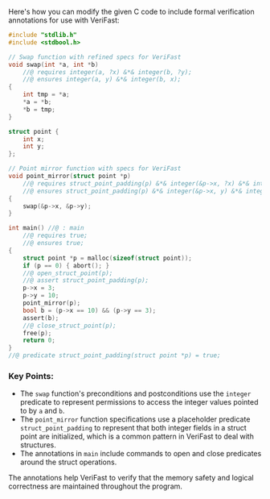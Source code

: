 Here's how you can modify the given C code to include formal verification annotations for use with VeriFast:

```c
#include "stdlib.h"
#include <stdbool.h>

// Swap function with refined specs for VeriFast
void swap(int *a, int *b)
    //@ requires integer(a, ?x) &*& integer(b, ?y);
    //@ ensures integer(a, y) &*& integer(b, x);
{
    int tmp = *a;
    *a = *b;
    *b = tmp;
}

struct point {
    int x;
    int y;
};

// Point mirror function with specs for VeriFast
void point_mirror(struct point *p)
    //@ requires struct_point_padding(p) &*& integer(&p->x, ?x) &*& integer(&p->y, ?y);
    //@ ensures struct_point_padding(p) &*& integer(&p->x, y) &*& integer(&p->y, x);
{
    swap(&p->x, &p->y);
}

int main() //@ : main
    //@ requires true;
    //@ ensures true;
{
    struct point *p = malloc(sizeof(struct point));
    if (p == 0) { abort(); }
    //@ open_struct_point(p);
    //@ assert struct_point_padding(p);
    p->x = 3;
    p->y = 10;
    point_mirror(p);
    bool b = (p->x == 10) && (p->y == 3);
    assert(b);
    //@ close_struct_point(p);
    free(p);
    return 0;
}
//@ predicate struct_point_padding(struct point *p) = true;
```

### Key Points:
- The `swap` function's preconditions and postconditions use the `integer` predicate to represent permissions to access the integer values pointed to by `a` and `b`.
- The `point_mirror` function specifications use a placeholder predicate `struct_point_padding` to represent that both integer fields in a struct point are initialized, which is a common pattern in VeriFast to deal with structures.
- The annotations in `main` include commands to open and close predicates around the struct operations.

The annotations help VeriFast to verify that the memory safety and logical correctness are maintained throughout the program.
